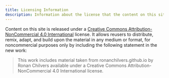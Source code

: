 ```yaml
---
title: Licensing Information
description: Information about the license that the content on this site is offered under
---
```

Content on this site is released under a [Creative Commons Attribution-NonCommercial 4.0 International] license. It allows reusers to distribute, remix, adapt, and build upon the material in any medium or format, for noncommercial purposes only by including the following statement in the new work:

> This work includes material taken from ronanchilvers.github.io by Ronan Chilvers available under a Creative Commons Attribution-NonCommercial 4.0 International license.

[Creative Commons Attribution-NonCommercial 4.0 International]: https://creativecommons.org/licenses/by-nc/4.0/
